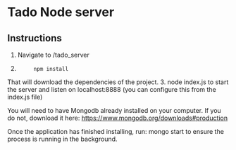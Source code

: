 # Tado Node server

## Instructions
1. Navigate to /tado_server
2. 			npm install
That will download the dependencies of the project.
3.			node index.js
to start the server and listen on localhost:8888 (you can configure this from the index.js file)


You will need to have Mongodb already installed on your computer. If you do not, download it here: https://www.mongodb.org/downloads#production

Once the application has finished installing, run:
			mongo start
to ensure the process is running in the background.
